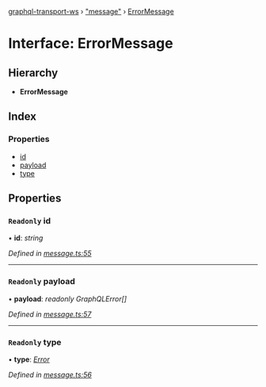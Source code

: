 [graphql-transport-ws](../README.md) › ["message"](../modules/_message_.md) › [ErrorMessage](_message_.errormessage.md)

# Interface: ErrorMessage

## Hierarchy

* **ErrorMessage**

## Index

### Properties

* [id](_message_.errormessage.md#readonly-id)
* [payload](_message_.errormessage.md#readonly-payload)
* [type](_message_.errormessage.md#readonly-type)

## Properties

### `Readonly` id

• **id**: *string*

*Defined in [message.ts:55](https://github.com/enisdenjo/graphql-transport-ws/blob/e35a1ac/src/message.ts#L55)*

___

### `Readonly` payload

• **payload**: *readonly GraphQLError[]*

*Defined in [message.ts:57](https://github.com/enisdenjo/graphql-transport-ws/blob/e35a1ac/src/message.ts#L57)*

___

### `Readonly` type

• **type**: *[Error](../enums/_message_.messagetype.md#error)*

*Defined in [message.ts:56](https://github.com/enisdenjo/graphql-transport-ws/blob/e35a1ac/src/message.ts#L56)*
